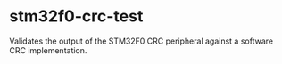 # stm32f0-crc-test
Validates the output of the STM32F0 CRC peripheral against a software CRC implementation.

